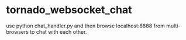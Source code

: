 # tornado_websocket_chat

use python chat_handler.py and then browse localhost:8888 from multi-browsers to chat with each other.
